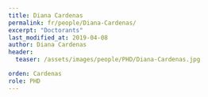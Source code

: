 ```yaml
---
title: Diana Cardenas
permalink: fr/people/Diana-Cardenas/
excerpt: "Doctorants"
last_modified_at: 2019-04-08
author: Diana Cardenas
header:
  teaser: /assets/images/people/PHD/Diana-Cardenas.jpg

orden: Cardenas
role: PHD
---
```


